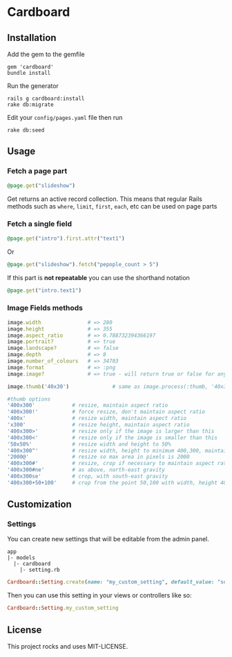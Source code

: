 # Cardboard

## Installation

Add the gem to the gemfile
```
gem 'cardboard'
bundle install
```

Run the generator
```
rails g cardboard:install
rake db:migrate
```

Edit your `config/pages.yaml` file then run
```
rake db:seed
```


## Usage

### Fetch a page part
```ruby
@page.get("slideshow")
```
Get returns an active record collection. 
This means that regular Rails methods such as `where`, `limit`, `first`, `each`, etc can be used on page parts

### Fetch a single field
```ruby
@page.get("intro").first.attr("text1")
```
Or
```ruby
@page.get("slideshow").fetch("pepople_count > 5")
```

If this part is **not repeatable** you can use the shorthand notation
```ruby
@page.get("intro.text1")
```


### Image Fields methods

```ruby
image.width               # => 280
image.height              # => 355
image.aspect_ratio        # => 0.788732394366197
image.portrait?           # => true
image.landscape?          # => false
image.depth               # => 8
image.number_of_colours   # => 34703
image.format              # => :png
image.image?              # => true - will return true or false for any content

image.thumb('40x30')              # same as image.process(:thumb, '40x30')

#thumb options
'400x300'            # resize, maintain aspect ratio
'400x300!'           # force resize, don't maintain aspect ratio
'400x'               # resize width, maintain aspect ratio
'x300'               # resize height, maintain aspect ratio
'400x300>'           # resize only if the image is larger than this
'400x300<'           # resize only if the image is smaller than this
'50x50%'             # resize width and height to 50%
'400x300^'           # resize width, height to minimum 400,300, maintain aspect ratio
'2000@'              # resize so max area in pixels is 2000
'400x300#'           # resize, crop if necessary to maintain aspect ratio (centre gravity)
'400x300#ne'         # as above, north-east gravity
'400x300se'          # crop, with south-east gravity
'400x300+50+100'     # crop from the point 50,100 with width, height 400,300
```


## Customization

### Settings
You can create new settings that will be editable from the admin panel. 

```
app
|- models
  |- cardboard
    |- setting.rb
```

```ruby
Cardboard::Setting.create(name: "my_custom_setting", default_value: "something", format: "string")
```

Then you can use this setting in your views or controllers like so:
```ruby
Cardboard::Setting.my_custom_setting
```

## License
This project rocks and uses MIT-LICENSE.